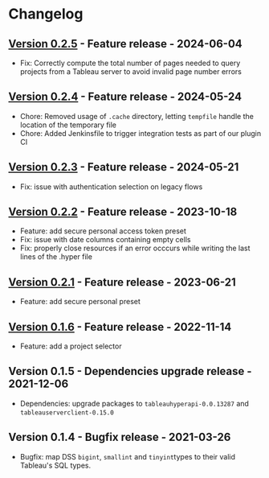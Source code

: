 # Changelog

## [Version 0.2.5](https://github.com/dataiku/dss-plugin-tableau-hyper/releases/tag/v0.2.5) - Feature release - 2024-06-04

- Fix: Correctly compute the total number of pages needed to query projects from a Tableau server to avoid invalid page number errors

## [Version 0.2.4](https://github.com/dataiku/dss-plugin-tableau-hyper/releases/tag/v0.2.4) - Feature release - 2024-05-24

- Chore: Removed usage of `.cache` directory, letting `tempfile` handle the location of the temporary file
- Chore: Added Jenkinsfile to trigger integration tests as part of our plugin CI

## [Version 0.2.3](https://github.com/dataiku/dss-plugin-tableau-hyper/releases/tag/v0.2.3) - Feature release - 2024-05-21

- Fix: issue with authentication selection on legacy flows

## [Version 0.2.2](https://github.com/dataiku/dss-plugin-tableau-hyper/releases/tag/v0.2.2) - Feature release - 2023-10-18

- Feature: add secure personal access token preset 
- Fix: issue with date columns containing empty cells
- Fix: properly close resources if an error occcurs while writing the last lines of the .hyper file

## [Version 0.2.1](https://github.com/dataiku/dss-plugin-tableau-hyper/releases/tag/v0.2.1) - Feature release - 2023-06-21

- Feature: add secure personal preset

## [Version 0.1.6](https://github.com/dataiku/dss-plugin-tableau-hyper/releases/tag/v0.1.6) - Feature release - 2022-11-14

- Feature: add a project selector

## Version 0.1.5 - Dependencies upgrade release - 2021-12-06

- Dependencies: upgrade packages to `tableauhyperapi-0.0.13287` and  `tableauserverclient-0.15.0`

## Version 0.1.4 - Bugfix release - 2021-03-26

- Bugfix: map DSS `bigint`, `smallint` and `tinyint`types to their valid Tableau's SQL types. 

